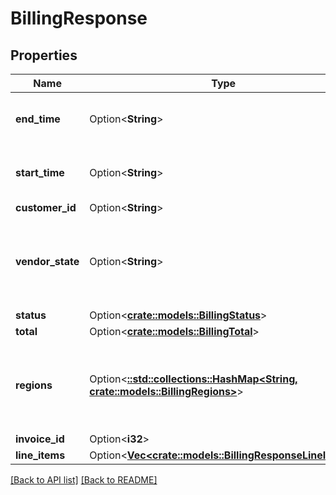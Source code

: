 # BillingResponse

## Properties

Name | Type | Description | Notes
------------ | ------------- | ------------- | -------------
**end_time** | Option<**String**> | Date and time in ISO 8601 format. | [readonly]
**start_time** | Option<**String**> | Date and time in ISO 8601 format. | [readonly]
**customer_id** | Option<**String**> |  | [readonly]
**vendor_state** | Option<**String**> | The current state of our third-party billing vendor. One of `up` or `down`. | [readonly]
**status** | Option<[**crate::models::BillingStatus**](BillingStatus.md)> |  | 
**total** | Option<[**crate::models::BillingTotal**](BillingTotal.md)> |  | 
**regions** | Option<[**::std::collections::HashMap&lt;String, crate::models::BillingRegions&gt;**](BillingRegions.md)> | Breakdown of regional data for products that are region based. | 
**invoice_id** | Option<**i32**> |  | [readonly]
**line_items** | Option<[**Vec&lt;crate::models::BillingResponseLineItem&gt;**](BillingResponseLineItem.md)> |  | 

[[Back to API list]](../README.md#documentation-for-api-endpoints) [[Back to README]](../README.md)


